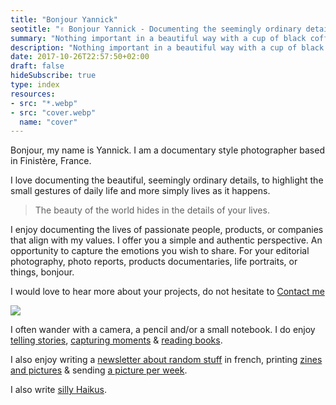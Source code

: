 ```yaml
---
title: "Bonjour Yannick"
seotitle: "✌️ Bonjour Yannick - Documenting the seemingly ordinary details"
summary: "Nothing important in a beautiful way with a cup of black coffee"
description: "Nothing important in a beautiful way with a cup of black coffee"
date: 2017-10-26T22:57:50+02:00
draft: false
hideSubscribe: true
type: index
resources:
- src: "*.webp"
- src: "cover.webp"
  name: "cover"
---
```


Bonjour, my name is Yannick.
I am a documentary style photographer based in Finistère, France.

I love documenting the beautiful, seemingly ordinary details, to highlight the small gestures of daily life and more simply lives as it happens.

> The beauty of the world hides in the details of your lives.

I enjoy documenting the lives of passionate people, products, or companies that align with my values. I offer you a simple and authentic perspective. An opportunity to capture the emotions you wish to share.
For your editorial photography, photo reports, products documentaries, life portraits, or things, bonjour.

I would love to hear more about your projects, do not hesitate to [Contact me](mailto:hello@yannickschutz.com)

![](22x50-0925-06)

I often wander with a camera, a pencil and/or a small notebook.
I do enjoy [telling stories](/posts), [capturing moments](/daily) & [reading books](/books).

I also enjoy writing a [newsletter about random stuff](/bonjour) in french, printing [zines and pictures](/shop) & sending [a picture per week](/details).

I also write [silly Haikus](/haikus).
